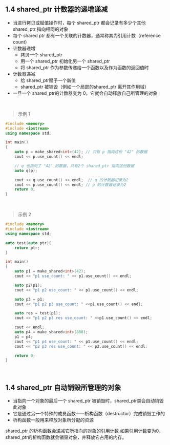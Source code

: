 

&emsp;
## 1.4 shared_ptr 计数器的递增递减
- 当进行拷贝或赋值操作时，每个 shared_ptr 都会记录有多少个其他 shared_ptr 指向相同的对象
- 每个 shared ptr 都有一个关联的计数器，通常称其为引用计数（reference count）
- 计数器递增
    - 拷贝一个 shared_ptr
    - 用一个 shared_ptr 初始化另一个 shared_ptr
    - 将 shared_ptr 作为参数传递给一个函数以及作为函数的返回值时
- 计数器递减
    - 给 shared_ptr赋予一个新值
    - shared_ptr 被销毁（例如一个局部的shared_ptr 离开其作用域）
- 一旦一个 shared_ptr的计数器变为 0，它就会自动释放自己所管理的对象

&emsp;
>示例 1
```c++
#include <memory>
#include <iostream>
using namespace std;

int main()
{
    auto p = make_shared<int>(42); // 只有 p 指向这份 "42" 的数据
    cout << p.use_count() << endl;

    // q 也指向了 "42" 的数据，共有2个 shared_ptr 指向这份数据
    auto q(p);  

    cout << q.use_count() << endl;  // q 的计数器记录为2
    cout << p.use_count() << endl; // p 的计数器记录为2
    return 0;
}
```

&emsp;
>示例 2
```c++
#include <memory>
#include <iostream>
using namespace std;

auto test(auto ptr){
    return ptr;
}

int main()
{
    auto p1 = make_shared<int>(42); 
    cout << "p1 use_count: " << p1.use_count() << endl;

    auto p2(p1);  
    cout << "p1 p2 use_count: " << p1.use_count() << endl;

    auto p3 = p1;
    cout << "p1 p2 p3 use_count: " <<p1.use_count() << endl;

    auto res = test(p1);
    cout << "p1 p2 p3 res use_count: " <<p1.use_count() << endl;

    cout << endl;
    auto p4 = make_shared<int>(888);
    p1 = p4;
    cout << "p1 p4 use_count: " << p1.use_count() << endl;
    cout << "p2 p3 res use_count: " << p2.use_count() << endl;

    return 0;
}
```


&emsp;
## 1.4 shared_ptr 自动销毁所管理的对象
- 当指向一个对象的最后一个 shared_ptr 被销毁时，shared_ptr类会自动销毁此对象
- 它是通过另一个特殊的成员函数——析构函数（destructor）完成销毁工作的
- 析构函数一般用来释放对象所分配的资源


shared_ptr 的析构函数会递减它所指向的对象的引用计数
如果引用计数变为0，shared_ptr的析构函数就会销毁对象，并释放它占用的内存。

